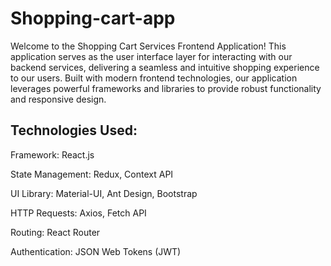 # Shopping-cart-app

Welcome to the Shopping Cart Services Frontend Application! This application serves as the user interface layer for interacting with our backend services, delivering a seamless and intuitive shopping experience to our users. Built with modern frontend technologies, our application leverages powerful frameworks and libraries to provide robust functionality and responsive design.

## Technologies Used:
Framework: React.js

State Management: Redux, Context API

UI Library: Material-UI, Ant Design, Bootstrap

HTTP Requests: Axios, Fetch API

Routing: React Router

Authentication: JSON Web Tokens (JWT)
